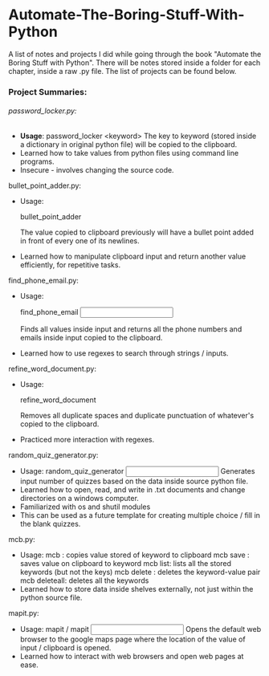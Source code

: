 # Automate-The-Boring-Stuff-With-Python

A list of notes and projects I did while going through the book "Automate the Boring Stuff with Python". 
There will be notes stored inside a folder for each chapter, inside a raw .py file. The list of projects can be found below. 

### Project Summaries: 

###### password_locker.py: 
- **Usage**: 
  password_locker \<keyword\>
  The key to keyword (stored inside a dictionary in original python file) will be copied to the clipboard.
- Learned how to take values from python files using command line programs.
- Insecure - involves changing the source code.


bullet_point_adder.py:

- Usage:

  bullet_point_adder
  
  The value copied to clipboard previously will have a bullet point added in front of every one of its newlines.
  
- Learned how to manipulate clipboard input and return another value efficiently, for repetitive tasks.


find_phone_email.py:

- Usage:

  find_phone_email <input>
  
  Finds all values inside input and returns all the phone numbers and emails inside input copied to the clipboard.
  
- Learned how to use regexes to search through strings / inputs.


refine_word_document.py:

- Usage:

  refine_word_document
  
  Removes all duplicate spaces and duplicate punctuation of whatever's copied to the clipboard.
  
- Practiced more interaction with regexes.


random_quiz_generator.py:
- Usage:
  random_quiz_generator <input>
  Generates input number of quizzes based on the data inside source python file.
- Learned how to open, read, and write in .txt documents and change directories on a windows computer.
- Familiarized with os and shutil modules
- This can be used as a future template for creating multiple choice / fill in the blank quizzes.


mcb.py:
- Usage:
  mcb <keyword>: copies value stored of keyword to clipboard
  mcb save <keyword>: saves value on clipboard to keyword
  mcb list: lists all the stored keywords (but not the keys)
  mcb delete <keyword>: deletes the keyword-value pair
  mcb deleteall: deletes all the keywords
- Learned how to store data inside shelves externally, not just within the python source file.


mapit.py:
- Usage:
  mapit / mapit <input>
  Opens the default web browser to the google maps page where the location of the value of input / clipboard is opened.
- Learned how to interact with web browsers and open web pages at ease.
